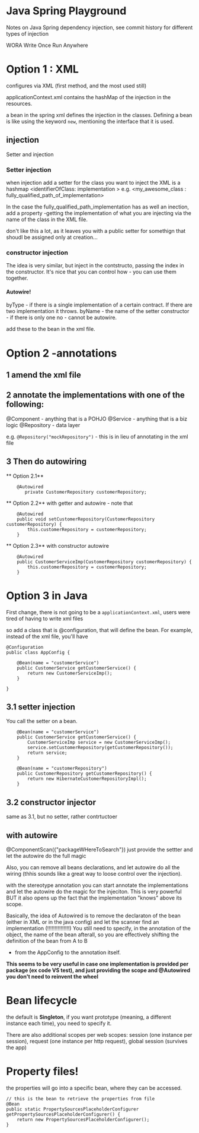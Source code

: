 
# Java Spring Playground

Notes on Java Spring dependency injection, see commit history for different types of injection


WORA
Write Once Run Anywhere


# Option 1 : XML

configures via XML (first method, and the most used still)

applicationContext.xml contains the hashMap of the injection in the resources.

a bean in the spring xml defines the injection in the classes. Defining a bean is like using the keyword `new`, mentioning the interface that it is used.

## injection
Setter and injection

### Setter injection
when injection add a setter for the class you want to inject
the XML is a hashmap <identifierOfClass: implementation >
e.g. <my_awesome_class : fully_qualified_path_of_implementation>

In the case the fully_qualified_path_implementation has as well an inection, add a property  -getting the implementation of what you are injecting via the 
name of the class in the XML file.

don't like this a lot, as it leaves you with a public setter for somethign that shoudl be assigned only at creation...



### constructor injection

The idea is very similar, but inject in the contstructo, passing the index in the constructor. It's nice that you can control how - you can use them together.


#### Autowire!

byType - if there is a single implementation of a certain contract. If there are two implementation  it throws.
byName - the name of the setter
constructor - if there is only one 
no - cannot be autowire. 

add these to the bean in the xml file.


# Option 2 -annotations


## 1 amend the xml file

## 2 annotate the implementations with one of the following:

@Component - anything that is a POHJO
@Service - anything that is a biz logic
@Repository - data layer

e.g. `@Repository("mockRepository")` - this is in lieu of annotating in the xml file

## 3 Then do autowiring

** Option 2.1**

```    
    @Autowired
       private CustomerRepository customerRepository;
```

** Option 2.2**
with getter and autowire - note that 

```$xslt
    @Autowired
    public void setCustomerRepository(CustomerRepository customerRepository) {
        this.customerRepository = customerRepository;
    }
```

** Option 2.3**
with constructor autowire


```$xslt
    @Autowired
    public CustomerServiceImp(CustomerRepository customerRepository) {
        this.customerRepository = customerRepository;
    }
```


# Option 3 in Java
First change, there is not going to be a `applicationContext.xml`, users were tired of having to write xml files

so add a class that is @configuration, that will define the bean. For example, instead of the xml file, you'll have
```
@Configuration
public class AppConfig {

    @Bean(name = "customerService")
    public CustomerService getCustomerService() {
        return new CustomerServiceImp();
    }

}
```

## 3.1 setter injection
You call the setter on a bean.

```aidl
    @Bean(name = "customerService")
    public CustomerService getCustomerService() {
        CustomerServiceImp service = new CustomerServiceImp();
        service.setCustomerRepository(getCustomerRepository());
        return service;
    }

    @Bean(name = "customerRepository")
    public CustomerRepository getCustomerRepository() {
        return new HibernateCustomerRepositoryImpl();
    }
```

## 3.2 constructor injector
same as 3.1, but no setter, rather contrtuctoer


## with autowire
@ComponentScan({"packageWHereToSearch"})
just provide the settter and let the autowire do the full magic

Also, you can remove all beans declarations, and let autowire do all the wiring (thhis sounds like a great way to loose control over the injection).

with the stereotype annotation you can start annotate the implementations and let the autowire do the magic for the injeciton. This is very powerful BUT it also
opens up the fact that the implementation "knows" above its scope.

Basically, the idea of Autowired is to remove the declaraton of the bean (either in XML or in the java config) and let the scanner find an implementation (!!!!!!!!!!!!!!!)
You still need to specify, in the annotation of the object, the name of the bean afterall, so you are effectively shifting the definition of the bean from A to B 
- from the AppConfig to the annotation itself.

**This seems to be very useful in case one implementation is provided per package (ex code VS test), and just providing the scope and @Autowired you don't need to reinvent the wheel**



# Bean lifecycle

the default is **Singleton**, if you want prototype (meaning, a different instance each time), you need to specify it. 

There are also additional scopes per web scopes: session (one instance per session), request (one instance per http request), global session (survives the app)


# Property files!

the properties will go into a specific bean, where they can be accessed.


    // this is the bean to retrieve the properties from file
    @Bean
    public static PropertySourcesPlaceholderConfigurer getPropertySourcesPlaceholderConfigurer() {
        return new PropertySourcesPlaceholderConfigurer();
    }